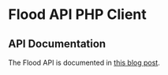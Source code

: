 # Flood API PHP Client

## API Documentation

The Flood API is documented in [this blog post](https://flood.io/blog/6-flood-api).
